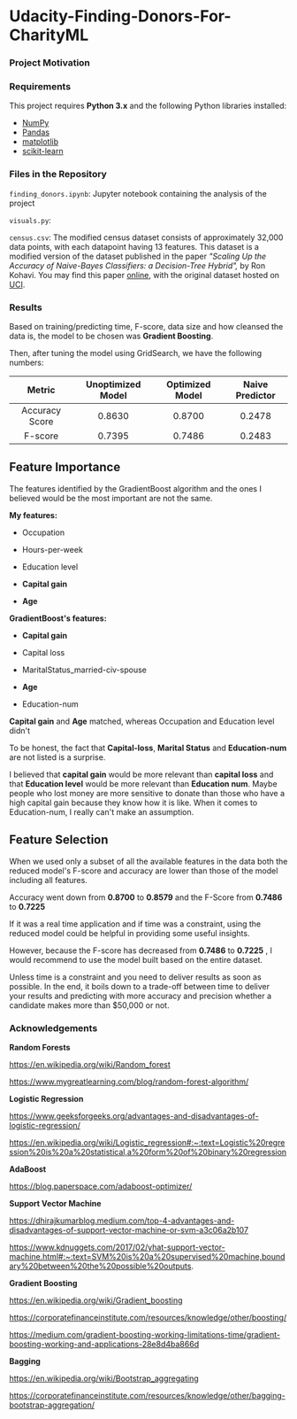 # Udacity-Finding-Donors-For-CharityML


### Project Motivation



### Requirements

This project requires **Python 3.x** and the following Python libraries installed:

- [NumPy](http://www.numpy.org/)
- [Pandas](http://pandas.pydata.org)
- [matplotlib](http://matplotlib.org/)
- [scikit-learn](http://scikit-learn.org/stable/)


### Files in the Repository 

`finding_donors.ipynb`: Jupyter notebook containing the analysis of the project

 `visuals.py`:   
 
 `census.csv`: The modified census dataset consists of approximately 32,000 data points, with each datapoint having 13 features. This dataset is a modified version of the dataset published in the paper *"Scaling Up the Accuracy of Naive-Bayes Classifiers: a Decision-Tree Hybrid",* by Ron Kohavi. You may find this paper [online](https://www.aaai.org/Papers/KDD/1996/KDD96-033.pdf), with the original dataset hosted on [UCI](https://archive.ics.uci.edu/ml/datasets/Census+Income).



### Results

Based on training/predicting time, F-score, data size and how cleansed the data is, the model to be chosen was **Gradient Boosting**.

Then, after tuning the model using GridSearch, we have the following numbers:

|     Metric     | Unoptimized Model | Optimized Model | Naive Predictor
| :------------: | :---------------: | :-------------: | :-------------:
| Accuracy Score |      0.8630       |      0.8700     |     0.2478
| F-score        |      0.7395       |      0.7486     |     0.2483


## Feature Importance

The features identified by the GradientBoost algorithm and the ones I believed would be the most important are not the same.

**My features:**

- Occupation

- Hours-per-week

- Education level

- **Capital gain**

- **Age**


**GradientBoost's features:**

- **Capital gain**

- Capital loss

- MaritalStatus_married-civ-spouse

- **Age**

- Education-num
 
**Capital gain** and **Age** matched, whereas Occupation and Education level didn't

To be honest, the fact that **Capital-loss**, **Marital Status** and **Education-num** are not listed is a surprise. 

I believed that **capital gain** would be more relevant than **capital loss** and that **Education level** would be more relevant than **Education num**. Maybe people who lost money are more sensitive to donate than those who have a high capital gain because they know how it is like. When it comes to Education-num, I really can't make an assumption.

## Feature Selection 

When we used only a subset of all the available features in the data both the reduced model's F-score and accuracy are lower than those of the model including all features. 

Accuracy went down from **0.8700** to **0.8579** and the F-Score from **0.7486** to **0.7225** 

If it was a real time application and if time was a constraint, using the reduced model could be helpful in providing some useful insights.

However, because the F-score has decreased from **0.7486** to **0.7225** , I would recommend to use the model built based on the entire dataset.

Unless time is a constraint and you need to deliver results as soon as possible. In the end, it boils down to a trade-off between time to deliver your results and predicting with more accuracy and precision whether a candidate makes more than $50,000 or not.


### Acknowledgements

**Random Forests**

https://en.wikipedia.org/wiki/Random_forest

https://www.mygreatlearning.com/blog/random-forest-algorithm/


**Logistic Regression**

https://www.geeksforgeeks.org/advantages-and-disadvantages-of-logistic-regression/

https://en.wikipedia.org/wiki/Logistic_regression#:~:text=Logistic%20regression%20is%20a%20statistical,a%20form%20of%20binary%20regression


**AdaBoost**

https://blog.paperspace.com/adaboost-optimizer/


**Support Vector Machine**

https://dhirajkumarblog.medium.com/top-4-advantages-and-disadvantages-of-support-vector-machine-or-svm-a3c06a2b107

https://www.kdnuggets.com/2017/02/yhat-support-vector-machine.html#:~:text=SVM%20is%20a%20supervised%20machine,boundary%20between%20the%20possible%20outputs.


**Gradient Boosting**

https://en.wikipedia.org/wiki/Gradient_boosting

https://corporatefinanceinstitute.com/resources/knowledge/other/boosting/

https://medium.com/gradient-boosting-working-limitations-time/gradient-boosting-working-and-applications-28e8d4ba866d


**Bagging**

https://en.wikipedia.org/wiki/Bootstrap_aggregating

https://corporatefinanceinstitute.com/resources/knowledge/other/bagging-bootstrap-aggregation/
